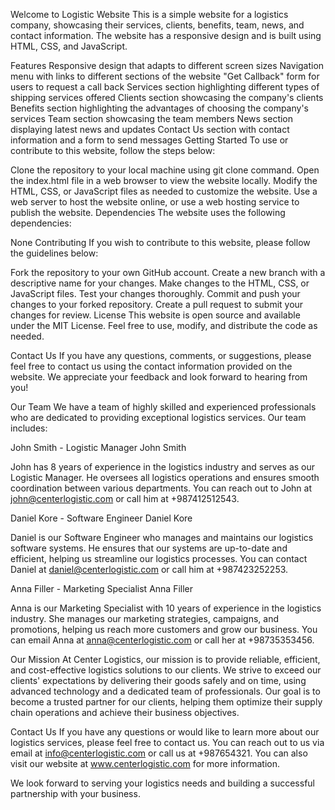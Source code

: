 Welcome to Logistic Website
This is a simple website for a logistics company, showcasing their services, clients, benefits, team, news, and contact information. The website has a responsive design and is built using HTML, CSS, and JavaScript.

Features
Responsive design that adapts to different screen sizes
Navigation menu with links to different sections of the website
"Get Callback" form for users to request a call back
Services section highlighting different types of shipping services offered
Clients section showcasing the company's clients
Benefits section highlighting the advantages of choosing the company's services
Team section showcasing the team members
News section displaying latest news and updates
Contact Us section with contact information and a form to send messages
Getting Started
To use or contribute to this website, follow the steps below:

Clone the repository to your local machine using git clone command.
Open the index.html file in a web browser to view the website locally.
Modify the HTML, CSS, or JavaScript files as needed to customize the website.
Use a web server to host the website online, or use a web hosting service to publish the website.
Dependencies
The website uses the following dependencies:

None
Contributing
If you wish to contribute to this website, please follow the guidelines below:

Fork the repository to your own GitHub account.
Create a new branch with a descriptive name for your changes.
Make changes to the HTML, CSS, or JavaScript files.
Test your changes thoroughly.
Commit and push your changes to your forked repository.
Create a pull request to submit your changes for review.
License
This website is open source and available under the MIT License. Feel free to use, modify, and distribute the code as needed.

Contact Us
If you have any questions, comments, or suggestions, please feel free to contact us using the contact information provided on the website. We appreciate your feedback and look forward to hearing from you!

Our Team
We have a team of highly skilled and experienced professionals who are dedicated to providing exceptional logistics services. Our team includes:

John Smith - Logistic Manager
John Smith

John has 8 years of experience in the logistics industry and serves as our Logistic Manager. He oversees all logistics operations and ensures smooth coordination between various departments. You can reach out to John at john@centerlogistic.com or call him at +987412512543.

Daniel Kore - Software Engineer
Daniel Kore

Daniel is our Software Engineer who manages and maintains our logistics software systems. He ensures that our systems are up-to-date and efficient, helping us streamline our logistics processes. You can contact Daniel at daniel@centerlogistic.com or call him at +987423252253.

Anna Filler - Marketing Specialist
Anna Filler

Anna is our Marketing Specialist with 10 years of experience in the logistics industry. She manages our marketing strategies, campaigns, and promotions, helping us reach more customers and grow our business. You can email Anna at anna@centerlogistic.com or call her at +98735353456.

Our Mission
At Center Logistics, our mission is to provide reliable, efficient, and cost-effective logistics solutions to our clients. We strive to exceed our clients' expectations by delivering their goods safely and on time, using advanced technology and a dedicated team of professionals. Our goal is to become a trusted partner for our clients, helping them optimize their supply chain operations and achieve their business objectives.

Contact Us
If you have any questions or would like to learn more about our logistics services, please feel free to contact us. You can reach out to us via email at info@centerlogistic.com or call us at +987654321. You can also visit our website at www.centerlogistic.com for more information.

We look forward to serving your logistics needs and building a successful partnership with your business.
